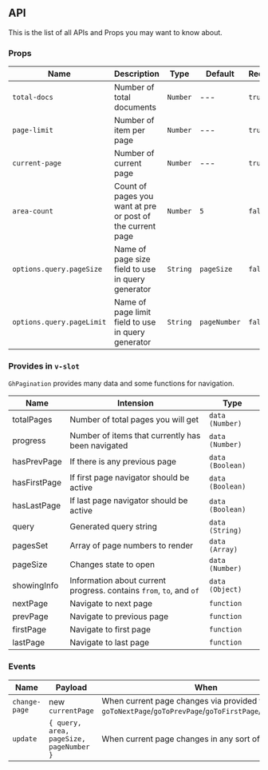 ## API

This is the list of all APIs and Props you may want to know about.

### Props

Name                      | Description                                                | Type     | Default      | Required | Validation
------------------------- | ---------------------------------------------------------- | -------- | ------------ | -------- | ---------------------
`total-docs`              | Number of total documents                                  | `Number` | ---          | `true`   | Has to be real number
`page-limit`              | Number of item per page                                    | `Number` | ---          | `true`   | Has to be real number
`current-page`            | Number of current page                                     | `Number` | ---          | `true`   | Has to be real number
`area-count`              | Count of pages you want at pre or post of the current page | `Number` | `5`          | `false`  | Has to be real number
`options.query.pageSize`  | Name of page size field to use in query generator          | `String` | `pageSize`   | `false`  | ---
`options.query.pageLimit` | Name of page limit field to use in query generator         | `String` | `pageNumber` | `false`  | ---

### Provides in `v-slot`

`GhPagination` provides many data and some functions for navigation.

Name         | Intension                                                           | Type
------------ | ------------------------------------------------------------------- | ----------------
totalPages   | Number of total pages you will get                                  | `data (Number)`
progress     | Number of items that currently has been navigated                   | `data (Number)`
hasPrevPage  | If there is any previous page                                       | `data (Boolean)`
hasFirstPage | If first page navigator should be active                            | `data (Boolean)`
hasLastPage  | If last page navigator should be active                             | `data (Boolean)`
query        | Generated query string                                              | `data (String)`
pagesSet     | Array of page numbers to render                                     | `data (Array)`
pageSize     | Changes state to open                                               | `data (Number)`
showingInfo  | Information about current progress. contains `from`, `to`, and `of` | `data (Object)`
nextPage     | Navigate to next page                                               | `function`
prevPage     | Navigate to previous page                                           | `function`
firstPage    | Navigate to first page                                              | `function`
lastPage     | Navigate to last page                                               | `function`

### Events

Name          | Payload                                 | When
------------- | --------------------------------------- | ------------------------------------------------------------------------------------------------------------------
`change-page` | new `currentPage`                       | When current page changes via provided functions like `goToNextPage`/`goToPrevPage`/`goToFirstPage`/`goToLastPage`
`update`      | `{ query, area, pageSize, pageNumber }` | When current page changes in any sort of way
